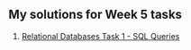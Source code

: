 ## My solutions for Week 5 tasks

1. [Relational Databases Task 1 - SQL Queries](../week5/RelationalDatabasesTask1) 